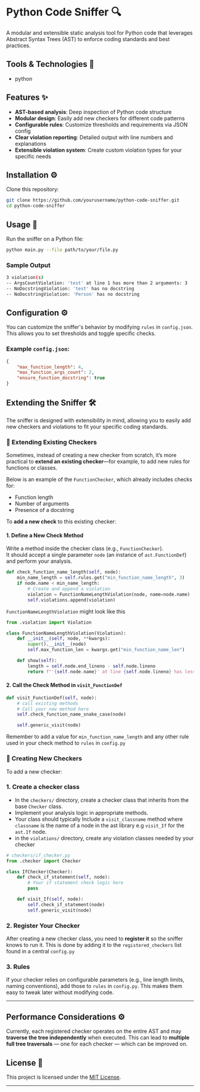# Python Code Sniffer 🔍

A modular and extensible static analysis tool for Python code that leverages Abstract Syntax Trees (AST) to enforce coding standards and best practices.


## Tools & Technologies 🧰
- python 

## Features ✨

- **AST-based analysis**: Deep inspection of Python code structure  
- **Modular design**: Easily add new checkers for different code patterns  
- **Configurable rules**: Customize thresholds and requirements via JSON config  
- **Clear violation reporting**: Detailed output with line numbers and explanations  
- **Extensible violation system**: Create custom violation types for your specific needs  


## Installation ⚙️

Clone this repository:

```bash
git clone https://github.com/yourusername/python-code-sniffer.git
cd python-code-sniffer
```

## Usage 🚀

Run the sniffer on a Python file:

```bash
python main.py --file path/to/your/file.py
```
### Sample Output
```bash
3 violation(s)
-- ArgsCountViolation: 'test' at line 1 has more than 2 arguments: 3
-- NoDocstringViolation: 'test' has no docstring
-- NoDocstringViolation: 'Person' has no docstring
```

## Configuration ⚙️

You can customize the sniffer's behavior by modifying `rules` in `config.json`. This allows you to set thresholds and toggle specific checks.

### Example `config.json`:

```json
{
    "max_function_length": 4,
    "max_function_args_count": 2,
    "ensure_function_docstring": true
}
```

## Extending the Sniffer 🛠️

The sniffer is designed with extensibility in mind, allowing you to easily add new checkers and violations to fit your specific coding standards.

### 🔧 Extending Existing Checkers

Sometimes, instead of creating a new checker from scratch, it’s more practical to **extend an existing checker**—for example, to add new rules for functions or classes.

Below is an example of the `FunctionChecker`, which already includes checks for:

- Function length  
- Number of arguments  
- Presence of a docstring  

To **add a new check** to this existing checker:

#### 1. Define a New Check Method

Write a method inside the checker class (e.g., `FunctionChecker`).  
It should accept a single parameter `node` (an instance of `ast.FunctionDef`) and perform your analysis.

```python
def check_function_name_length(self, node):
    min_name_length = self.rules.get("min_function_name_length", 3)
    if node.name < min_name_length:
        # Create and append a violation
        violation = FunctionNameLengthViolation(node, name=node.name)
        self.violations.append(violation)
```

`FunctionNameLengthViolation` might look like this
```python 
from .violation import Violation

class FunctionNameLengthViolation(Violation):
    def __init__(self, node, **kwargs):
        super().__init__(node)
        self.max_function_len = kwargs.get("min_function_name_len")

    def show(self):
        length = self.node.end_lineno - self.node.lineno
        return f"'{self.node.name}' at line {self.node.lineno} has less than {self.min_function_name_len} characters in its name: {len(self.node.name)}"
```

#### 2. Call the Check Method in `visit_FunctionDef`
```python 
def visit_FunctionDef(self, node):
    # call existing methods
    # Call your new method here
    self.check_function_name_snake_case(node)

    self.generic_visit(node)
```
Remember to add a value for `min_function_name_length` and any other rule used in your check method to `rules` in `config.py`    

### 🧩 Creating New Checkers

To add a new checker:
### 1. Create a checker class
- In the `checkers/` directory, create a checker class that inherits from the base `Checker` class.
- Implement your analysis logic in appropriate methods.
- Your class should typically Include a `visit_classname` method where `classname` is the name of a node in the ast library e.g `visit_If` for the `ast.If` node.
- in the `violations/` directory, create any violation classes needed by your checker 

```python
# checkers/if_checker.py
from .checker import Checker

class IfChecker(Checker):
    def check_if_statement(self, node):
        # Your if statement check logic here
        pass

    def visit_If(self, node):
        self.check_if_statement(node)
        self.generic_visit(node)
```

### 2. Register Your Checker

After creating a new checker class, you need to **register it** so the sniffer knows to run it.
This is done by adding it to the `registered_checkers` list found in a central  `config.py`

### 3. Rules
If your checker relies on configurable parameters (e.g., line length limits, naming conventions), add those to `rules` in `config.py`. This makes them easy to tweak later without modifying code.

---

## Performance Considerations ⚙️
Currently, each registered checker operates on the entire AST and may **traverse the tree independently** when executed. This can lead to **multiple full tree traversals** — one for each checker — which can be improved on.

## License 📄

This project is licensed under the [MIT License](LICENSE).



---



